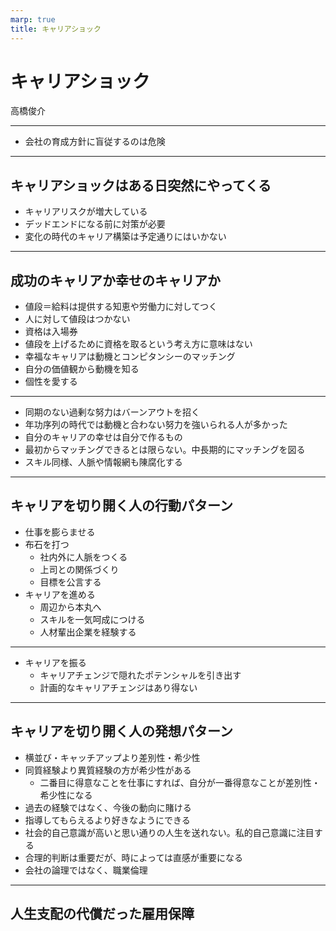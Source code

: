```yaml
---
marp: true
title: キャリアショック
---
```


# キャリアショック

高橋俊介

---

- 会社の育成方針に盲従するのは危険

---

## キャリアショックはある日突然にやってくる

- キャリアリスクが増大している
- デッドエンドになる前に対策が必要
- 変化の時代のキャリア構築は予定通りにはいかない

---

## 成功のキャリアか幸せのキャリアか

- 値段＝給料は提供する知恵や労働力に対してつく
- 人に対して値段はつかない
- 資格は入場券
- 値段を上げるために資格を取るという考え方に意味はない
- 幸福なキャリアは動機とコンピタンシーのマッチング
- 自分の価値観から動機を知る
- 個性を愛する

---

- 同期のない過剰な努力はバーンアウトを招く
- 年功序列の時代では動機と合わない努力を強いられる人が多かった
- 自分のキャリアの幸せは自分で作るもの
- 最初からマッチングできるとは限らない。中長期的にマッチングを図る
- スキル同様、人脈や情報網も陳腐化する

---

## キャリアを切り開く人の行動パターン

- 仕事を膨らませる
- 布石を打つ
  - 社内外に人脈をつくる
  - 上司との関係づくり
  - 目標を公言する
- キャリアを進める
  - 周辺から本丸へ
  - スキルを一気呵成につける
  - 人材輩出企業を経験する

---

- キャリアを振る
  - キャリアチェンジで隠れたポテンシャルを引き出す
  - 計画的なキャリアチェンジはあり得ない

---

## キャリアを切り開く人の発想パターン

- 横並び・キャッチアップより差別性・希少性
- 同質経験より異質経験の方が希少性がある
  - 二番目に得意なことを仕事にすれば、自分が一番得意なことが差別性・希少性になる
- 過去の経験ではなく、今後の動向に賭ける
- 指導してもらえるより好きなようにできる
- 社会的自己意識が高いと思い通りの人生を送れない。私的自己意識に注目する
- 合理的判断は重要だが、時によっては直感が重要になる
- 会社の論理ではなく、職業倫理

---

## 人生支配の代償だった雇用保障
